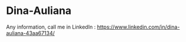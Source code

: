 # Dina-Auliana

Any information, call me in LinkedIn :
https://www.linkedin.com/in/dina-auliana-43aa67134/
